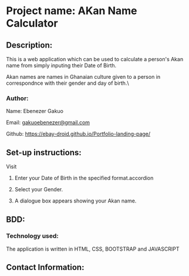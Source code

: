 # Project name: AKan Name Calculator

## Description:
This is a web application which can be used to calculate a person's Akan name  from simply  inputing their Date of Birth. 

Akan names are names in Ghanaian culture given to a person in correspondnce with their gender and day of birth.\

 ###   Author: 
Name: Ebenezer Gakuo

Email: gakuoebenezer@gmail.com

Github: https://ebay-droid.github.io/Portfolio-landing-page/

## Set-up instructions:

Visit 
1. Enter your Date of Birth in the specified format.accordion

2. Select your Gender.

3. A dialogue box appears showing your Akan name.

## BDD:

### Technology used:  

The application is written in HTML, CSS, BOOTSTRAP and JAVASCRIPT

## Contact Information:



